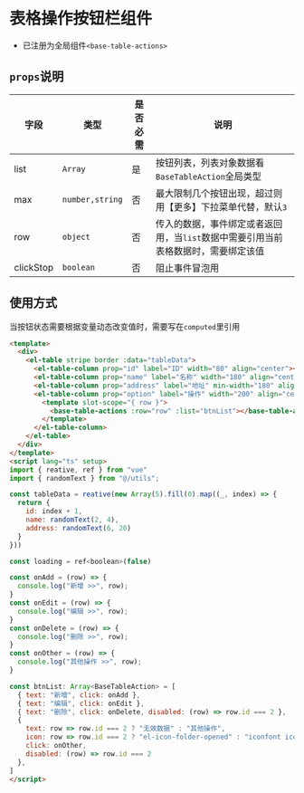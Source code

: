 # 表格操作按钮栏组件

- 已注册为全局组件`<base-table-actions>`

## `props`说明

| 字段 | 类型 | 是否必需 | 说明 |
| --- | --- | --- | --- |
| list | `Array` | 是 | 按钮列表，列表对象数据看`BaseTableAction`全局类型 |
| max | `number,string` | 否 | 最大限制几个按钮出现，超过则用【更多】下拉菜单代替，默认`3` |
| row | `object` | 否 | 传入的数据，事件绑定或者返回用，当`list`数据中需要引用当前表格数据时，需要绑定该值 |
| clickStop | `boolean` | 否 | 阻止事件冒泡用 |

## 使用方式

当按钮状态需要根据变量动态改变值时，需要写在`computed`里引用

```html
<template>
  <div>
    <el-table stripe border :data="tableData">
      <el-table-column prop="id" label="ID" width="80" align="center"></el-table-column>
      <el-table-column prop="name" label="名称" width="180" align="center"></el-table-column>
      <el-table-column prop="address" label="地址" min-width="180" align="center"></el-table-column>
      <el-table-column prop="option" label="操作" width="200" align="center" fixed="right">
        <template slot-scope="{ row }">
          <base-table-actions :row="row" :list="btnList"></base-table-actions>
        </template>
      </el-table-column>
    </el-table>
  </div>
</template>
<script lang="ts" setup>
import { reative, ref } from "vue"
import { randomText } from "@/utils";

const tableData = reative(new Array(5).fill(0).map((_, index) => {
  return {
    id: index + 1,
    name: randomText(2, 4),
    address: randomText(6, 20)
  }
}))

const loading = ref<boolean>(false)

const onAdd = (row) => {
  console.log("新增 >>", row);
}
const onEdit = (row) => {
  console.log("编辑 >>", row);
}
const onDelete = (row) => {
  console.log("删除 >>", row);
}
const onOther = (row) => {
  console.log("其他操作 >>", row);
}

const btnList: Array<BaseTableAction> = [
  { text: "新增", click: onAdd },
  { text: "编辑", click: onEdit },
  { text: "删除", click: onDelete, disabled: (row) => row.id === 2 },
  {
    text: row => row.id === 2 ? "无效数据" : "其他操作",
    icon: row => row.id === 2 ? "el-icon-folder-opened" : "iconfont icon-a-lujing1117",
    click: onOther,
    disabled: (row) => row.id === 2
  },
]
</script>
```


